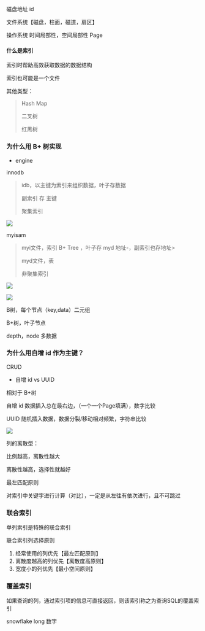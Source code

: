 磁盘地址  id

文件系统【磁盘，柱面，磁道，扇区】

操作系统 时间局部性，空间局部性     Page

#### 什么是索引

索引时帮助高效获取数据的数据结构

索引也可能是一个文件

其他类型：

> Hash   Map
>
> 二叉树
>
> 红黑树

### 为什么用 B+ 树实现

* engine

innodb

>idb，以主键为索引来组织数据，叶子存数据
>
>副索引 存 主键
>
>聚集索引

![](https://ws1.sinaimg.cn/large/006xzusPgy1g23oorbic8j30r30dfn1a.jpg)

myisam

>myi文件，索引 B+ Tree  ，叶子存 myd 地址-，副索引也存地址>
>
>myd文件，表
>
>非聚集索引

![](https://ws1.sinaimg.cn/large/006xzusPgy1g23om06ta0j30tg0drgqu.jpg)

![](https://ws1.sinaimg.cn/large/006xzusPgy1g23oqbv12hj30ss0bt0wb.jpg)

B树，每个节点（key,data）二元组

B+树，叶子节点



depth，node 多数据

### 为什么用自增 id 作为主键？

CRUD

* 自增 id vs UUID

相对于 B+树

自增 id 数据插入总在最右边，（一个一个Page填满），数字比较

UUID 随机插入数据，数据分裂/移动相对频繁，字符串比较





![](https://ws1.sinaimg.cn/large/006xzusPgy1g23omx5jh4j30a6079q3w.jpg)



列的离散型：

比例越高，离散性越大

离散性越高，选择性就越好



最左匹配原则

对索引中关键字进行计算（对比），一定是从左往有依次进行，且不可跳过



### 联合索引

单列索引是特殊的联合索引

联合索引列选择原则

1. 经常使用的列优先【最左匹配原则】
2. 离散度越高的列优先【离散度高原则】
3. 宽度小的列优先【最小空间原则】





### 覆盖索引

如果查询的列，通过索引项的信息可直接返回，则该索引称之为查询SQL的覆盖索引





















snowflake     long  数字